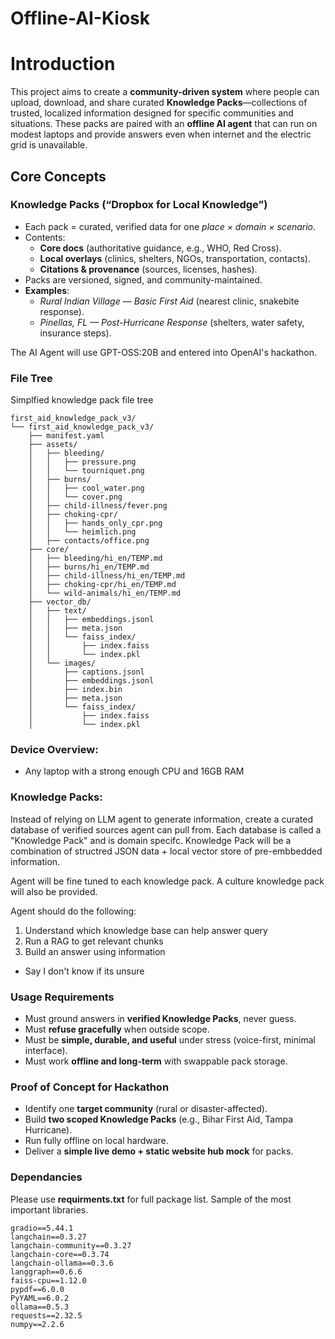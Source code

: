 # Offline-AI-Kiosk

# Introduction

This project aims to create a **community-driven system** where people can upload, download, and share curated **Knowledge Packs**—collections of trusted, localized information designed for specific communities and situations. These packs are paired with an **offline AI agent** that can run on modest laptops and provide answers even when internet and the electric grid is unavailable.

## Core Concepts

### Knowledge Packs (“Dropbox for Local Knowledge”)
- Each pack = curated, verified data for one *place × domain × scenario*.
- Contents:
  - **Core docs** (authoritative guidance, e.g., WHO, Red Cross).
  - **Local overlays** (clinics, shelters, NGOs, transportation, contacts).
  - **Citations & provenance** (sources, licenses, hashes).
- Packs are versioned, signed, and community-maintained.
- **Examples**:
  - *Rural Indian Village — Basic First Aid* (nearest clinic, snakebite response).
  - *Pinellas, FL — Post-Hurricane Response* (shelters, water safety, insurance steps).

The AI Agent will use GPT-OSS:20B and entered into OpenAI's hackathon.

### File Tree
Simplfied knowledge pack file tree
```
first_aid_knowledge_pack_v3/
└── first_aid_knowledge_pack_v3/
    ├── manifest.yaml
    ├── assets/
    │   ├── bleeding/
    │   │   ├── pressure.png
    │   │   └── tourniquet.png
    │   ├── burns/
    │   │   ├── cool_water.png
    │   │   └── cover.png
    │   ├── child-illness/fever.png
    │   ├── choking-cpr/
    │   │   ├── hands_only_cpr.png
    │   │   └── heimlich.png
    │   ├── contacts/office.png
    ├── core/
    │   ├── bleeding/hi_en/TEMP.md
    │   ├── burns/hi_en/TEMP.md
    │   ├── child-illness/hi_en/TEMP.md
    │   ├── choking-cpr/hi_en/TEMP.md
    │   └── wild-animals/hi_en/TEMP.md
    ├── vector_db/
    │   ├── text/
    │   │   ├── embeddings.jsonl
    │   │   ├── meta.json
    │   │   └── faiss_index/
    │   │       ├── index.faiss
    │   │       └── index.pkl
    │   └── images/
    │       ├── captions.jsonl
    │       ├── embeddings.jsonl
    │       ├── index.bin
    │       ├── meta.json
    │       └── faiss_index/
    │           ├── index.faiss
    │           └── index.pkl
```


### Device Overview:
- Any laptop with a strong enough CPU and 16GB RAM

### Knowledge Packs:
Instead of relying on LLM agent to generate information, create a curated database of verified sources agent can pull from. Each database is called a "Knowledge Pack" and is domain specifc. Knowledge Pack will be a combination of structred JSON data + local vector store of pre-embbedded information.

Agent will be fine tuned to each knowledge pack. A culture knowledge pack will also be provided.

Agent should do the following:
1. Understand which knowledge base can help answer query
2. Run a RAG to get relevant chunks
3. Build an answer using information
 - Say I don't know if its unsure


### Usage Requirements
- Must ground answers in **verified Knowledge Packs**, never guess.
- Must **refuse gracefully** when outside scope.
- Must be **simple, durable, and useful** under stress (voice-first, minimal interface).
- Must work **offline and long-term** with swappable pack storage.


### Proof of Concept for Hackathon
- Identify one **target community** (rural or disaster-affected).
- Build **two scoped Knowledge Packs** (e.g., Bihar First Aid, Tampa Hurricane).
- Run fully offline on local hardware.
- Deliver a **simple live demo + static website hub mock** for packs.



### Dependancies
Please use **requirments.txt** for full package list. Sample of the most important libraries.
```
gradio==5.44.1
langchain==0.3.27
langchain-community==0.3.27
langchain-core==0.3.74
langchain-ollama==0.3.6
langgraph==0.6.6
faiss-cpu==1.12.0
pypdf==6.0.0
PyYAML==6.0.2
ollama==0.5.3
requests==2.32.5
numpy==2.2.6
```